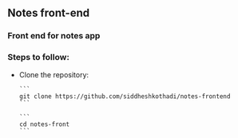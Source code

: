 ## Notes front-end
### Front end for notes app
### Steps to follow:

<ul>
  <li>
    Clone the repository:
    
    ``` 
    git clone https://github.com/siddheshkothadi/notes-frontend
    ```
   
    ```
    cd notes-front
    ```
    
  </li>
</ul>

